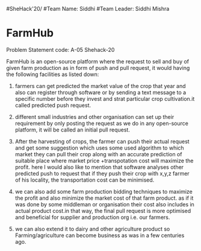 #SheHack'20/
#Team Name: Siddhi
#Team Leader: Siddhi Mishra

# FarmHub
Problem Statement code: A-05
Shehack-20

FarmHub is an open-source platform where the request to sell and
buy of given farm production as in form of push and pull request, it would having the following facilities as
listed down:


1. farmers can get predicted the market value of the crop that year and also can register through software
or by sending a text message to a specific number before they invest and strat particular crop
cultivation.it called predicted push request.

2. different small industries and other organisation can set up their requirement by only posting the
request as we do in any open-source platform, it will be called an initial pull request.

3. After the harvesting of crops, the farmer can push their actual request and get some suggestion
which uses some used algorithm to which market they can pull their crop along with an accurate
prediction of suitable place where market price +transpotation cost will maximize the profit. here I
would also like to mention that software analyses other predicted push to request that if they push their
crop with x,y,z farmer of his locality, the transportation cost can be minimised.

4. we can also add some farm production bidding techniques to maximize the profit and also minimize
the market cost of that farm product. as if it was done by some middleman or organisation their cost
also includes in actual product cost.in that way, the final pull request is more optimised and beneficial
for supplier and production org i.e. our farmers.

5. we can also extend it to dairy and other agriculture product so Farming/agriculture can become
business as was in a few centuries ago.
